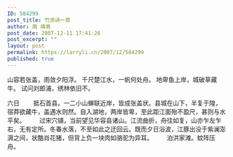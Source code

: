 ```yaml
---
ID: 584299
post_title: 竹添诗一首
author: 南 靖男
post_date: 2007-12-11 17:41:26
post_excerpt: ""
layout: post
permalink: https://larryli.cn/2007/12/584299
published: true
---
```

山容若张盖，雨敛夕阳浮。
千尺楚江水，一帆何处舟。
地卑鱼上岸，城破草藏牛。
试问刘郎浦，绣林依旧不。
<!--more-->
六日
　　抵石首县。一二小山蝉联近岸，皆成张盖状。县城在山下，半复于隍，宿莽欲藏牛，盖遇水则然。自入湖地，两岸皆卑，至此距江面殆不盈尺，甚则与水平矣。
　　过宋穴铺，当前望见华容县诸山。江流曲折，舟往如复，山亦乍左乍右，无有定所。冬春水落，不至如此之迂回云。既而夕日浴波，江豚出没于紫澜澎湃之间，状酷肖花猪，但背上负一块肉如骆驼为异耳。
　　泊洪家滩。蚊阵压舟。